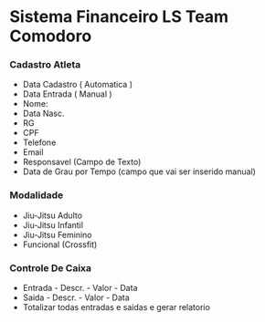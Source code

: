 # Sistema Financeiro LS Team Comodoro
 

### Cadastro Atleta
- Data Cadastro ( Automatica )
- Data Entrada ( Manual )
- Nome:
- Data Nasc.
- RG
- CPF
- Telefone
- Email
- Responsavel (Campo de Texto)
- Data de Grau por Tempo (campo que vai ser inserido manual)

### Modalidade 
- Jiu-Jitsu Adulto
- Jiu-Jitsu Infantil
- Jiu-Jitsu Feminino
- Funcional (Crossfit)

### Controle De Caixa 
- Entrada - Descr. - Valor - Data
- Saida - Descr. - Valor - Data
- Totalizar todas entradas e saidas e gerar relatorio
